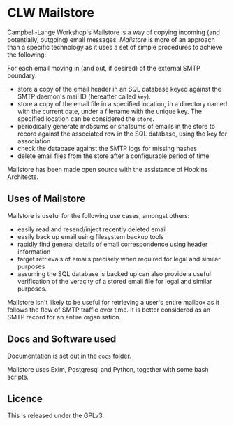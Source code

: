 # CLW Mailstore

Campbell-Lange Workshop's Mailstore is a way of copying incoming (and
potentially, outgoing) email messages. _Mailstore_ is more of an
approach than a specific technology as it uses a set of simple
procedures to achieve the following:

For each email moving in (and out, if desired) of the external SMTP
boundary:

* store a copy of the email header in an SQL database keyed against the
  SMTP daemon's mail ID (hereafter called `key`).
* store a copy of the email file in a specified location, in a directory
  named with the current date, under a filename with the unique key. The
  specified location can be considered the `store`.
* periodically generate md5sums or sha1sums of emails in the store to
  record against the associated row in the SQL database, using the key
  for association
* check the database against the SMTP logs for missing hashes
* delete email files from the store after a configurable period of time

Mailstore has been made open source with the assistance of Hopkins
Architects.

## Uses of Mailstore

Mailstore is useful for the following use cases, amongst others:

* easily read and resend/inject recently deleted email
* easily back up email using filesystem backup tools
* rapidly find general details of email correspondence using header
  information
* target retrievals of emails precisely when required for legal and
  similar purposes
* assuming the SQL database is backed up can also provide a useful
  verification of the veracity of a stored email file for legal and
  similar purposes.

Mailstore isn't likely to be useful for retrieving a user's entire
mailbox as it follows the flow of SMTP traffic over time. It is better
considered as an SMTP record for an entire organisation.

## Docs and Software used

Documentation is set out in the `docs` folder. 

Mailstore uses Exim, Postgresql and Python, together with some bash
scripts.

## Licence

This is released under the GPLv3.




